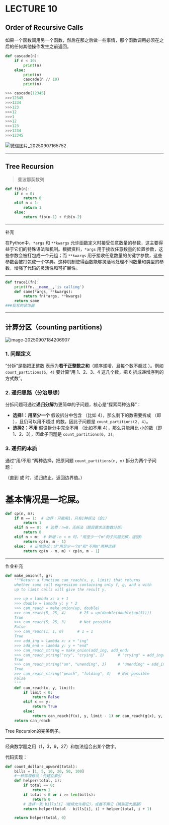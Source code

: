 # LECTURE 10

## Order of Recursive Calls

​	如果一个函数调用另一个函数，然后在那之后做一些事情，那个函数调用必须在之后的任何其他操作发生之前返回。

```python
def cascade(n):
    if n < 10:
        print(n)
    else:
        print(n)
        cascade(n // 10)
        print(n)

>>> cascade(12345)
>>>12345
>>>1234
>>>123
>>>12
>>>1
>>>12
>>>123
>>>1234
>>>12345
```

![微信图片_20250907165752](C:\Users\ZHAOKAI\Desktop\typora\cs61a\微信图片_20250907165752.png)

----------

## Tree Recursion

> 斐波那契数列

```python
def fib(n):
    if n = 0:
        return 0
    elif n = 1:
        return 1
    else:
    	return fib(n-1) + fib(n-2)
```



--------

补充

在Python中，`*args` 和 `**kwargs` 允许函数定义时接受任意数量的参数，这主要得益于它们的特殊语法和机制。根据资料，`*args` 用于接收任意数量的位置参数，这些参数会被打包成一个元组；而 `**kwargs` 用于接收任意数量的关键字参数，这些参数会被打包成一个字典。这种机制使得函数能够灵活地处理不同数量和类型的参数，增强了代码的灵活性和可扩展性。

----------------------

```python
def trace1(fn):
    print(fn.__name__,'is calling')
    def same(*args, **kwargs):
        return fn(*args, **kwargs)
    return same
###我写的装饰器
```

-----------

## 计算分区（counting partitions)

![image-20250907184206907](C:\Users\ZHAOKAI\AppData\Roaming\Typora\typora-user-images\image-20250907184206907.png)

### 1. 问题定义

“分拆”是指把正整数 表示为**若干正整数之和**（顺序递增，且每个数不超过 ）。例如 `count_partitions(6, 4)` 要计算“用 1、2、3、4 这几个数，把 6 拆成递增序列的方式数”。

### 2. 递归思路（分治思想）

分拆问题可通过**递归分解**为更简单的子问题，核心是“探索两种选择”：

- **选择1：用至少一个** 
  假设拆分中包含 （比如 4），那么剩下的数需要拆成 （即 ），且仍可以用不超过 的数。因此子问题是 `count_partitions(2, 4)`。
- **选择2：不用** 
  假设拆分中完全不用 （比如不用 4），那么只能用比 小的数（即 1、2、3），因此子问题是 `count_partitions(6, 3)`。

### 3. 递归的本质

通过“用/不用 ”两种选择，把原问题 `count_partitions(n, m)` 拆分为两个子问题：

（直到 或 时，递归终止，返回边界值。）

# 基本情况是一坨屎。

```python
def cp(n, m):
    if m == 1:  # 边界：只能用1，只有1种拆法（全1）
        return 1
    elif n == 0:  # 边界：n=0，无拆法（题目要求正整数分拆）
        return 0
    elif n < m:  # 新增：n < m 时，"用至少一个m"的子问题无解，返回0
        return cp(n, m - 1)
    else:  # 正常情况：分"用至少一个m"和"不用m"两种选择
        return cp(n - m, m) + cp(n, m - 1)

```

------















































作业补充

```python
def make_onion(f, g):
    """Return a function can_reach(x, y, limit) that returns
    whether some call expression containing only f, g, and x with
    up to limit calls will give the result y.

    >>> up = lambda x: x + 1
    >>> double = lambda y: y * 2
    >>> can_reach = make_onion(up, double)
    >>> can_reach(5, 25, 4)      # 25 = up(double(double(up(5))))
    True
    >>> can_reach(5, 25, 3)      # Not possible
    False
    >>> can_reach(1, 1, 0)      # 1 = 1
    True
    >>> add_ing = lambda x: x + "ing"
    >>> add_end = lambda y: y + "end"
    >>> can_reach_string = make_onion(add_ing, add_end)
    >>> can_reach_string("cry", "crying", 1)      # "crying" = add_ing("cry")
    True
    >>> can_reach_string("un", "unending", 3)     # "unending" = add_ing(add_end("un"))
    True
    >>> can_reach_string("peach", "folding", 4)   # Not possible
    False
    """
    def can_reach(x, y, limit):
        if limit < 0:
            return False
        elif x == y:
            return True
        else:
            return can_reach(f(x), y, limit - 1) or can_reach(g(x), y, limit - 1)
    return can_reach    
```

Tree Recursion的完美例子。

----------

经典数学题之用（1，3，9，27）和加法组合出某个数字。

代码实现：

```python
def count_dollars_upward(total):
    bills = [1, 5, 10, 20, 50, 100]
	#一种常规做法：先建立索引
    def helper(total, i):
        if total == 0:
            return 1
        if total < 0 or i >= len(bills):
            return 0
        # 选择一张 bills[i]（继续允许用它），或者不用它（跳到更大面额）
        return helper(total - bills[i], i) + helper(total, i + 1)

    return helper(total, 0)

```

